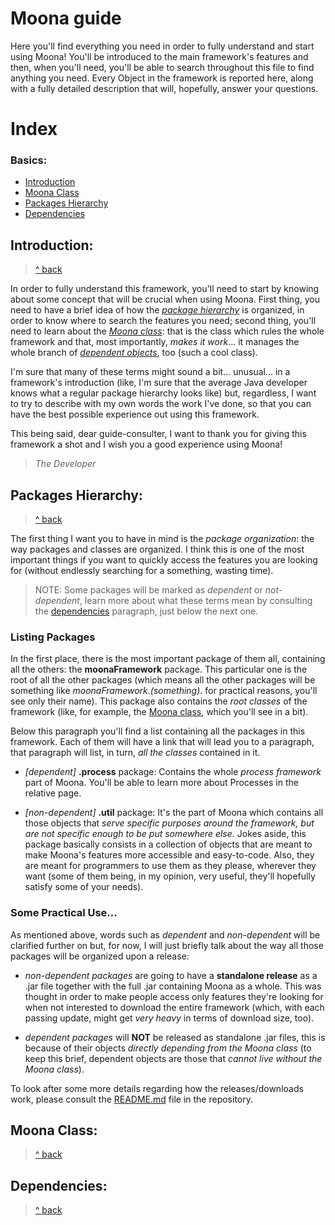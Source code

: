 # Moona guide

Here you'll find everything you need in order to fully understand and start using Moona! You'll be introduced to the main framework's features and then, when you'll need, you'll be able to search throughout this file to find anything you need. Every Object in the framework is reported here, along with a fully detailed description that will, hopefully, answer your questions.

# Index

### Basics:
* [Introduction](#introduction)
* [Moona Class](#moona-class)
* [Packages Hierarchy](#packages-hierarchy)
* [Dependencies](#dependencies)

## Introduction:
> [^ back](#moona-guide)

In order to fully understand this framework, you'll need to start by knowing about some concept that will be crucial when using Moona. First thing, you need to have a brief idea of how the [*package hierarchy*](#packages-hierarchy) is organized, in order to know where to search the features you need; second thing, you'll need to learn about the [*Moona class*](#moona-class): that is the class which rules the whole framework and that, most importantly, *makes it work*... it manages the whole branch of [*dependent objects*](#dependencies), too (such a cool class).

I'm sure that many of these terms might sound a bit... unusual... in a framework's introduction (like, I'm sure that the average Java developer knows what a regular package hierarchy looks like) but, regardless, I want to try to describe with my own words the work I've done, so that you can have the best possible experience out using this framework.

This being said, dear guide-consulter, I want to thank you for giving this framework a shot and I wish you a good experience using Moona!

> *The Developer*

## Packages Hierarchy:
> [^ back](#moona-guide)

The first thing I want you to have in mind is the *package organization*: the way packages and classes are organized. I think this is one of the most important things if you want to quickly access the features you are looking for (without endlessly searching for a something, wasting time).

> NOTE: Some packages will be marked as *dependent* or *not-dependent*, learn more about what these terms mean by consulting the [dependencies](#dependencies) paragraph, just below the next one.

### Listing Packages

In the first place, there is the most important package of them all, containing all the others: the **moonaFramework** package. This particular one is the root of all the other packages (which means all the other packages will be something like *moonaFramework.(something)*. for practical reasons, you'll see only their name). This package also contains the *root classes* of the framework (like, for example, the [Moona class](#moona-class), which you'll see in a bit).

Below this paragraph you'll find a list containing all the packages in this framework. Each of them will have a link that will lead you to a paragraph, that paragraph will list, in turn, *all the classes* contained in it.

* *[dependent]* **.process** package: Contains the whole *process framework* part of Moona. You'll be able to learn more about Processes in the relative page.

* *[non-dependent]* **.util** package: It's the part of Moona which contains all those objects that *serve specific purposes around the framework, but are not specific enough to be put somewhere else*. Jokes aside, this package basically consists in a collection of objects that are meant to make Moona's features more accessible and easy-to-code. Also, they are meant for programmers to use them as they please, wherever they want (some of them being, in my opinion, very useful, they'll hopefully satisfy some of your needs). 

### Some Practical Use...

As mentioned above, words such as *dependent* and *non-dependent* will be clarified further on but, for now, I will just briefly talk about the way all those packages will be organized upon a release:

* *non-dependent packages* are going to have a **standalone release** as a .jar file together with the full .jar containing Moona as a whole. This was thought in order to make people access only features they're looking for when not interested to download the entire framework (which, with each passing update, might get *very heavy* in terms of download size, too).

* *dependent packages* will **NOT** be released as standalone .jar files, this is because of their objects *directly depending from the Moona class* (to keep this brief, dependent objects are those that *cannot live without the Moona class*).

To look after some more details regarding how the releases/downloads work, please consult the [README.md](https://github.com/anOsuPlayer/Moona/edit/early_dev/README.md) file in the repository.

## Moona Class:
> [^ back](#moona-guide)

## Dependencies:
> [^ back](#moona-guide)
